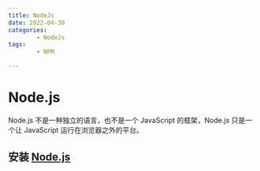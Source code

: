 ```yaml
---
title: NodeJs
date: 2022-04-30
categories:
        - NodeJs
tags:
        - NPM

---
```


# Node.js

Node.js 不是一种独立的语言，也不是一个 JavaScript 的框架，Node.js 只是一个让 JavaScript 运行在浏览器之外的平台。

## 安装 [Node.js](http://nodejs.cn/download/)

